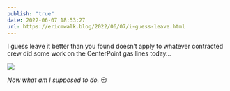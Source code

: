 ```yaml
---
publish: "true"
date: 2022-06-07 18:53:27
url: https://ericmwalk.blog/2022/06/07/i-guess-leave.html
---
```

I guess leave it better than you found doesn’t apply to whatever contracted crew did some work on the CenterPoint gas lines today…

![](https://ericmwalk.blog/uploads/2022/089cf4bd28.jpg)

_Now what am I supposed to do._ 😒